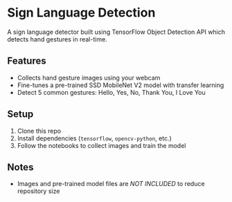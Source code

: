 # Sign Language Detection

A sign language detector built using TensorFlow Object Detection API which detects hand gestures in real-time.

## Features
- Collects hand gesture images using your webcam
- Fine-tunes a pre-trained SSD MobileNet V2 model with transfer learning
- Detect 5 common gestures: Hello, Yes, No, Thank You, I Love You

## Setup
1. Clone this repo
2. Install dependencies (`tensorflow`, `opencv-python`, etc.)
3. Follow the notebooks to collect images and train the model

## Notes
- Images and pre-trained model files are *NOT INCLUDED* to reduce repository size
